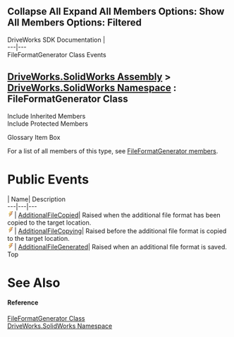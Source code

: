 Collapse All Expand All Members Options: Show All  Members Options: Filtered   
---  
DriveWorks SDK Documentation  |   
---|---  
FileFormatGenerator Class Events   
  
[DriveWorks.SolidWorks Assembly](topic13342.md) > [DriveWorks.SolidWorks Namespace](topic13345.md) : FileFormatGenerator Class  
---  
  
Include Inherited Members    
Include Protected Members    


Glossary Item Box

For a list of all members of this type, see [FileFormatGenerator members](topic13580.md).

# Public Events

| Name| Description  
---|---|---  
![Public Event](dotnetimages/publicEvent.gif)| [AdditionalFileCopied](topic13604.md)| Raised when the additional file format has been copied to the target location.   
![Public Event](dotnetimages/publicEvent.gif)| [AdditionalFileCopying](topic13605.md)| Raised before the additional file format is copied to the target location.   
![Public Event](dotnetimages/publicEvent.gif)| [AdditionalFileGenerated](topic13606.md)| Raised when an additional file format is saved.   
Top

# See Also

#### Reference

[FileFormatGenerator Class](topic13579.md)   
[DriveWorks.SolidWorks Namespace](topic13345.md)


